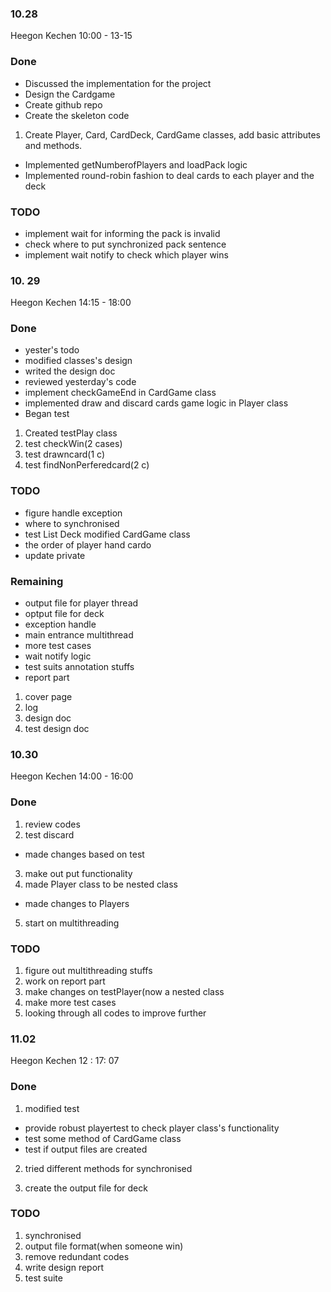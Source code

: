 ### 10.28
Heegon Kechen
10:00 - 13-15

### Done
- Discussed the implementation for the project
- Design the Cardgame
- Create github repo
- Create the skeleton code
1. Create Player, Card, CardDeck, CardGame classes, add basic attributes and methods.
- Implemented getNumberofPlayers and loadPack logic
- Implemented round-robin fashion to deal cards to each player and the deck

### TODO
- implement wait for informing the pack is invalid
- check where to put synchronized pack sentence
- implement wait notify to check which player wins


### 10. 29
Heegon Kechen 
14:15 - 18:00
### Done
- yester's todo
- modified classes's design
- writed the design doc
- reviewed yesterday's code
- implement checkGameEnd in CardGame class
- implemented draw and discard cards game logic in Player class
- Began test
1. Created testPlay class
2. test checkWin(2 cases)
3. test drawncard(1 c)
4. test findNonPerferedcard(2 c)

### TODO
- figure handle exception
- where to synchronised
- test List Deck modified CardGame class
- the order of player hand cardo
- update private

### Remaining
- output file for player thread
- optput file for deck
- exception handle
- main entrance multithread
- more test cases 
- wait notify logic
- test suits annotation stuffs
- report part
1. cover page
2. log
3. design doc
4. test design doc

### 10.30
Heegon Kechen
14:00 - 16:00
### Done
1. review codes
2. test discard
- made changes based on test
3. make out put functionality
4. made Player class to be nested class
- made changes to Players
5. start on multithreading

### TODO
1. figure out multithreading stuffs
2. work on report part
3. make changes on testPlayer(now a nested class
4. make more test cases
5. looking through all codes to improve further

### 11.02
Heegon Kechen
12 : 17: 07
### Done
1. modified test
- provide robust playertest to check player class's functionality
- test some method of CardGame class
- test if output files are created

2. tried different methods for synchronised

3. create the output file for deck

### TODO
1. synchronised
2. output file format(when someone win)
3. remove redundant codes
4. write design report
5. test suite
